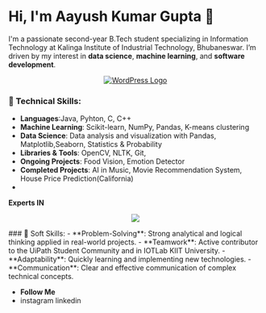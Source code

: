 # Hi, I'm Aayush Kumar Gupta 👋

I'm a passionate second-year B.Tech student specializing in Information Technology at Kalinga Institute of Industrial Technology, Bhubaneswar. I’m driven by my interest in **data science**, **machine learning**, and **software development**.
 <p align="center">
    <a href="https://aayushguptaresume.my.canva.site/" target="_blank">
        <img src="https://skillicons.dev/icons?i=wordpress" alt="WordPress Logo" />
    </a>
</p>

### 🚀 Technical Skills: 
- **Languages**:Java, Pyhton, C, C++
- **Machine Learning**: Scikit-learn, NumPy, Pandas, K-means clustering
-  **Data Science**: Data analysis and visualization with Pandas, Matplotlib,Seaborn, Statistics & Probability
- **Libraries & Tools**: OpenCV, NLTK, Git,
- **Ongoing Projects**: Food Vision, Emotion Detector
- **Completed Projects**: AI in Music, Movie Recommendation System, House Price Prediction(California)
- 
 **Experts IN**
 <p align="center">
  <a href="https://skillicons.dev">
    <img src="https://skillicons.dev/icons?i=java,py,c,cpp,sklearn,html,css,discord,bots,figma,github,js,linux,stackoverflow,visualstudio,vscode,wordpress,mysql" />
  </a>
</p>
### 🌟 Soft Skills:
- **Problem-Solving**: Strong analytical and logical thinking applied in real-world projects.
- **Teamwork**: Active contributor to the UiPath Student Community and in IOTLab KIIT University.
- **Adaptability**: Quickly learning and implementing new technologies.
- **Communication**: Clear and effective communication of complex technical concepts.

- **Follow Me**
- instagram linkedin
